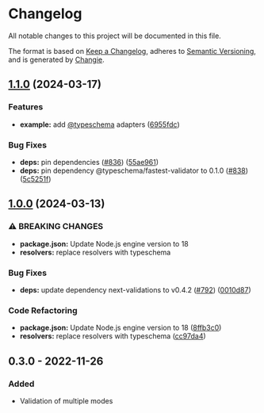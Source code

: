 # Changelog
All notable changes to this project will be documented in this file.

The format is based on [Keep a Changelog](https://keepachangelog.com/en/1.0.0/),
adheres to [Semantic Versioning](https://semver.org/spec/v2.0.0.html),
and is generated by [Changie](https://github.com/miniscruff/changie).


## [1.1.0](https://github.com/jellydn/next-validations/compare/v1.0.0...v1.1.0) (2024-03-17)


### Features

* **example:** add [@typeschema](https://github.com/typeschema) adapters ([6955fdc](https://github.com/jellydn/next-validations/commit/6955fdc925bb99c7bdaec711c6fbb625f04b60a8))


### Bug Fixes

* **deps:** pin dependencies ([#836](https://github.com/jellydn/next-validations/issues/836)) ([55ae961](https://github.com/jellydn/next-validations/commit/55ae961218289b0a32698a438a1d4e1bcdabd7a0))
* **deps:** pin dependency @typeschema/fastest-validator to 0.1.0 ([#838](https://github.com/jellydn/next-validations/issues/838)) ([5c5251f](https://github.com/jellydn/next-validations/commit/5c5251f548176fdd4e917d963eeb4396c1605e73))

## [1.0.0](https://github.com/jellydn/next-validations/compare/v0.4.2...v1.0.0) (2024-03-13)


### ⚠ BREAKING CHANGES

* **package.json:** Update Node.js engine version to 18
* **resolvers:** replace resolvers with typeschema

### Bug Fixes

* **deps:** update dependency next-validations to v0.4.2 ([#792](https://github.com/jellydn/next-validations/issues/792)) ([0010d87](https://github.com/jellydn/next-validations/commit/0010d87eca8bd7728f47cadde4652ed3b58205cf))


### Code Refactoring

* **package.json:** Update Node.js engine version to 18 ([8ffb3c0](https://github.com/jellydn/next-validations/commit/8ffb3c08a0169448bc44031d03e4e62a13321363))
* **resolvers:** replace resolvers with typeschema ([cc97da4](https://github.com/jellydn/next-validations/commit/cc97da47a5b8e1d29631d139237b72b37c76f03e))

## 0.3.0 - 2022-11-26
### Added
* Validation of multiple modes
